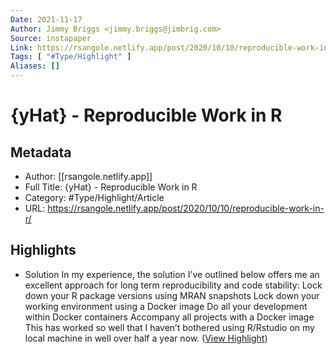 ```yaml
---
Date: 2021-11-17
Author: Jimmy Briggs <jimmy.briggs@jimbrig.com>
Source: instapaper
Link: https://rsangole.netlify.app/post/2020/10/10/reproducible-work-in-r/
Tags: [ "#Type/Highlight" ]
Aliases: []
---
```

# {yHat} - Reproducible Work in R

## Metadata
- Author: [[rsangole.netlify.app]]
- Full Title: {yHat} - Reproducible Work in R
- Category: #Type/Highlight/Article
- URL: https://rsangole.netlify.app/post/2020/10/10/reproducible-work-in-r/

## Highlights
- Solution
  In my experience, the solution I’ve outlined below offers me an excellent approach for long term reproducibility and code stability:
  Lock down your R package versions using MRAN snapshots
  Lock down your working environment using a Docker image
  Do all your development within Docker containers
  Accompany all projects with a Docker image
  This has worked so well that I haven’t bothered using R/Rstudio on my local machine in well over half a year now. ([View Highlight](https://instapaper.com/read/1355675192/14404460))
